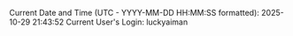 Current Date and Time (UTC - YYYY-MM-DD HH:MM:SS formatted): 2025-10-29 21:43:52
Current User's Login: luckyaiman

